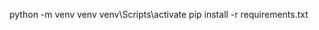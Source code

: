 python -m venv venv
venv\Scripts\activate 
pip install -r requirements.txt











<!-- 
python -m venv venv
venv\Scripts\activate 
pip install -r requirements.txt -->
